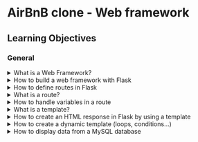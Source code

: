 # AirBnB clone - Web framework

## Learning Objectives
### General

<details>
<summary>What is a Web Framework?</summary>
A web framework is a software framework that provides a structure and set of tools for developing web applications. It helps streamline the development process by offering predefined patterns, libraries, and utilities for handling common web development tasks such as routing, handling requests and responses, accessing databases, and managing sessions.
</details>
<details>
<summary>How to build a web framework with Flask</summary>
To build a web framework with Flask, you need to follow these steps:
Install Flask: Use pip (Python package manager) to install Flask on your machine.
Create a Flask application: Create a Python file and import the Flask module. Create an instance of the Flask class and define your application's routes and functionality.
Define routes: Use the @app.route() decorator to define routes in Flask. Routes are URL patterns that map to specific functions in your application.
Run the application: Use the app.run() method to start the Flask development server and run your web application.
</details>
<details>
<summary>How to define routes in Flask</summary>
In Flask, routes are defined using the `@app.route()` decorator. This decorator binds a URL pattern to a specific function in your application. For example:
    python
    
    from flask import Flask
    
    app = Flask(__name__)
    
    @app.route('/')
    def home():
        return 'Hello, World!'
    
    @app.route('/about')
    def about():
        return 'About page'
    
    if __name__ == '__main__':
        app.run()
In this example, the home page is bound to the root URL '/', and the home() function is called when a user visits that URL. The about page is bound to the URL '/about', and the about() function is called for that route.

</details>
<details>
<summary>What is a route?</summary>
In web development, a route is a URL pattern that corresponds to a specific functionality or resource in a web application. It defines how the server should respond to a client's request for a particular URL. Routes typically map to specific functions or handlers that generate the appropriate response for that URL.
</details>
<details>
<summary>How to handle variables in a route</summary>
In Flask, you can handle variables in a route by specifying them within the route's URL pattern. For example:
      
    python
    
    @app.route('/user/<username>')
    def user_profile(username):
        return f'Profile page of {username}'
In this example, the route /user/<username> captures any value in the URL after /user/ and passes it as a variable (username) to the user_profile() function. You can then use this variable within the function to customize the response based on the captured value.

</details>
<details>
<summary>What is a template?</summary>
In web development, a template is a file that contains the structure and layout of a web page. It separates the presentation logic (HTML, CSS) from the application logic. Templates often include placeholders or variables that can be dynamically filled with data from the application before rendering.
</details>
<details>
<summary>How to create an HTML response in Flask by using a template</summary>
To create an HTML response in Flask using a template, you can use a template engine such as Jinja2, which is built into Flask. Here's an example:
  
    python
    
    from flask import Flask, render_template
    
    app = Flask(__name__)
    
    @app.route('/')
    def home():
        name = 'John'
        return render_template('index.html', name=name)
    
    if __name__ == '__main__':
        app.run()
In this example, the render_template() function is used to render an HTML template named index.html. The template file can include HTML, CSS, and placeholders ({{ }}) for dynamic content. The name variable is passed to the template and can be accessed within the template using the placeholder {{ name }}.

</details>
<details>
<summary>How to create a dynamic template (loops, conditions…)</summary>
To create a dynamic template with loops, conditions, and other control structures, you can use the template engine's syntax. In Flask's template engine (Jinja2), you can use constructs like loops and conditions. For example:
  
    html
    
    <ul>
      {% for item in items %}
        <li>{{ item }}</li>
      {% endfor %}
    </ul>
    
    {% if condition %}
      <p>This is true</p>
    {% else %}
      <p>This is false</p>
    {% endif %}
You can combine loops and conditions to create more complex templates.

</details>
<details>
<summary>How to display data from a MySQL database</summary>
To display data from a MySQL database in HTML with Flask, you need to follow these steps:
Connect to the MySQL database using a suitable library like mysql-connector-python.
Execute SQL queries to fetch the desired data from the database.
Pass the fetched data to the template for rendering.
Here's an example:

    python
    
    from flask import Flask, render_template
    import mysql.connector
    
    app = Flask(__name__)
    
    @app.route('/')
    def home():
        # Connect to MySQL database
        connection = mysql.connector.connect(
            host='localhost',
            user='username',
            password='password',
            database='database_name'
        )

    # Execute SQL query to fetch data
    cursor = connection.cursor()
    cursor.execute('SELECT * FROM users')
    users = cursor.fetchall()

    # Close database connection
    cursor.close()
    connection.close()

    return render_template('index.html', users=users)

    if __name__ == '__main__':
        app.run()
In this example, we connect to a MySQL database, execute a query to fetch user data from the users table, and pass the fetched data (users) to the template for rendering.

</details>
